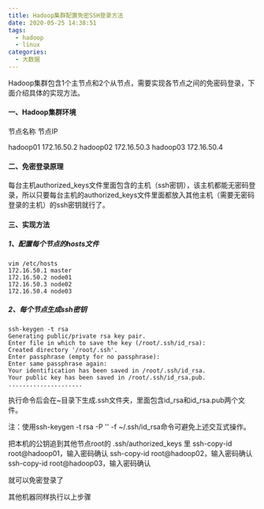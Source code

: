 ```yaml
---
title: Hadoop集群配置免密SSH登录方法
date: 2020-05-25 14:38:51
tags:
  - hadoop
  - linux
categories:
  - 大数据
---
```


Hadoop集群包含1个主节点和2个从节点，需要实现各节点之间的免密码登录，下面介绍具体的实现方法。

#### 一、Hadoop集群环境

节点名称		节点IP

hadoop01		172.16.50.2
hadoop02		172.16.50.3
hadoop03		172.16.50.4

#### 二、免密登录原理

每台主机authorized_keys文件里面包含的主机（ssh密钥），该主机都能无密码登录，所以只要每台主机的authorized_keys文件里面都放入其他主机（需要无密码登录的主机）的ssh密钥就行了。

#### 三、实现方法

##### 1、配置每个节点的hosts文件

```shell
vim /etc/hosts
172.16.50.1 master
172.16.50.2 node01
172.16.50.3 node02
172.16.50.4 node03
```

##### 2、每个节点生成ssh密钥 

```shell
ssh-keygen -t rsa
Generating public/private rsa key pair.
Enter file in which to save the key (/root/.ssh/id_rsa): 
Created directory '/root/.ssh'.
Enter passphrase (empty for no passphrase): 
Enter same passphrase again: 
Your identification has been saved in /root/.ssh/id_rsa.
Your public key has been saved in /root/.ssh/id_rsa.pub.
.....................
```


​		执行命令后会在~目录下生成.ssh文件夹，里面包含id_rsa和id_rsa.pub两个文件。

注：使用ssh-keygen -t rsa -P '' -f ~/.ssh/id_rsa命令可避免上述交互式操作。

把本机的公钥追到其他节点root的 .ssh/authorized_keys 里
		ssh-copy-id root@hadoop01，输入密码确认
		ssh-copy-id root@hadoop02，输入密码确认
		ssh-copy-id root@hadoop03，输入密码确认

就可以免密登录了

其他机器同样执行以上步骤